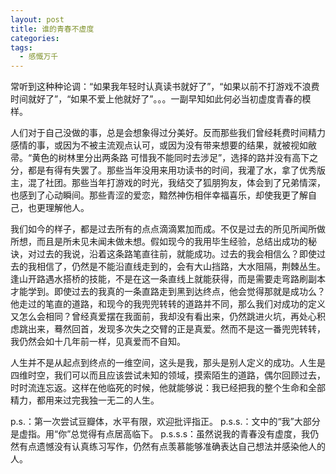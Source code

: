 ```yaml
---
layout: post
title: 谁的青春不虚度
categories: 
tags:
  - 感慨万千
---
```

常听到这种种论调：“如果我年轻时认真读书就好了”，“如果以前不打游戏不浪费时间就好了”，“如果不爱上他就好了”。。。一副早知如此何必当初虚度青春的模样。

人们对于自己没做的事，总是会想象得过分美好。反而那些我们曾经耗费时间精力感情的事，或因为不被主流观点认可，或因为没有带来想要的结果，就被视如敝帚。“黄色的树林里分出两条路 可惜我不能同时去涉足”，选择的路并没有高下之分，都是有得有失罢了。那些当年没用来用功读书的时间，我灌了水，拿了优秀版主，混了社团。那些当年打游戏的时光，我结交了狐朋狗友，体会到了兄弟情深，也感到了心动瞬间。那些青涩的爱恋，黯然神伤相伴幸福喜乐，却使我更了解自己，也更理解他人。

我们如今的样子，都是过去所有的点点滴滴累加而成。不仅是过去的所见所闻所做所想，而且是所未见未闻未做未想。假如现今的我用毕生经验，总结出成功的秘诀，对过去的我说，沿着这条路笔直往前，就能成功。过去的我会相信么？即使过去的我相信了，仍然是不能沿直线走到的，会有大山挡路，大水阻隔，荆棘丛生。逢山开路遇水搭桥的技能，不是在这一条直线上就能获得，而是需要走弯路刷副本才能学到。即使过去的我真的一条直路走到黑到达终点，他会觉得那就是成功么？他走过的笔直的道路，和现今的我兜兜转转的道路并不同，那么我们对成功的定义又怎么会相同？曾经真爱摆在我面前，我却没有看出来，仍然跳进火坑，再处心积虑跳出来，蓦然回首，发现多次失之交臂的正是真爱。然而不是这一番兜兜转转，我仍然会如十几年前一样，见真爱而不自知。

人生并不是从起点到终点的一维空间，这头是我，那头是别人定义的成功。人生是四维时空，我们可以而且应该尝试未知的领域，摸索陌生的道路，偶尔回顾过去，时时流连忘返。这样在他临死的时候，他就能够说：我已经把我的整个生命和全部精力，都用来过完我独一无二的人生。

p.s.：第一次尝试豆瓣体，水平有限，欢迎批评指正。
p.s.s.：文中的“我”大部分是虚指。用“你”总觉得有点居高临下。
p.s.s.s：虽然说我的青春没有虚度，我仍然有点遗憾没有认真练习写作，仍然有点羡慕能够准确表达自己想法并感染他人的人。